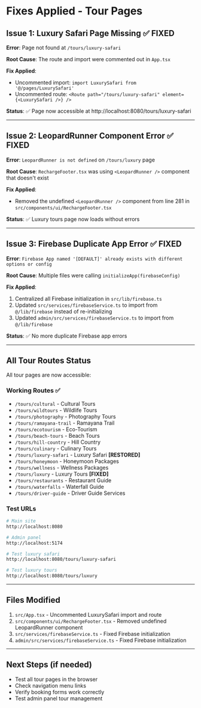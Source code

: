 # Fixes Applied - Tour Pages

## Issue 1: Luxury Safari Page Missing ✅ FIXED
**Error**: Page not found at `/tours/luxury-safari`

**Root Cause**: The route and import were commented out in `App.tsx`

**Fix Applied**:
- Uncommented import: `import LuxurySafari from '@/pages/LuxurySafari'`
- Uncommented route: `<Route path="/tours/luxury-safari" element={<LuxurySafari />} />`

**Status**: ✅ Page now accessible at http://localhost:8080/tours/luxury-safari

---

## Issue 2: LeopardRunner Component Error ✅ FIXED
**Error**: `LeopardRunner is not defined` on `/tours/luxury` page

**Root Cause**: `RechargeFooter.tsx` was using `<LeopardRunner />` component that doesn't exist

**Fix Applied**:
- Removed the undefined `<LeopardRunner />` component from line 281 in `src/components/ui/RechargeFooter.tsx`

**Status**: ✅ Luxury tours page now loads without errors

---

## Issue 3: Firebase Duplicate App Error ✅ FIXED
**Error**: `Firebase App named '[DEFAULT]' already exists with different options or config`

**Root Cause**: Multiple files were calling `initializeApp(firebaseConfig)`

**Fix Applied**:
1. Centralized all Firebase initialization in `src/lib/firebase.ts`
2. Updated `src/services/firebaseService.ts` to import from `@/lib/firebase` instead of re-initializing
3. Updated `admin/src/services/firebaseService.ts` to import from `@/lib/firebase`

**Status**: ✅ No more duplicate Firebase app errors

---

## All Tour Routes Status
All tour pages are now accessible:

### Working Routes ✅
- `/tours/cultural` - Cultural Tours
- `/tours/wildtours` - Wildlife Tours
- `/tours/photography` - Photography Tours
- `/tours/ramayana-trail` - Ramayana Trail
- `/tours/ecotourism` - Eco-Tourism
- `/tours/beach-tours` - Beach Tours
- `/tours/hill-country` - Hill Country
- `/tours/culinary` - Culinary Tours
- `/tours/luxury-safari` - Luxury Safari **[RESTORED]**
- `/tours/honeymoon` - Honeymoon Packages
- `/tours/wellness` - Wellness Packages
- `/tours/luxury` - Luxury Tours **[FIXED]**
- `/tours/restaurants` - Restaurant Guide
- `/tours/waterfalls` - Waterfall Guide
- `/tours/driver-guide` - Driver Guide Services

### Test URLs
```bash
# Main site
http://localhost:8080

# Admin panel
http://localhost:5174

# Test luxury safari
http://localhost:8080/tours/luxury-safari

# Test luxury tours
http://localhost:8080/tours/luxury
```

---

## Files Modified
1. `src/App.tsx` - Uncommented LuxurySafari import and route
2. `src/components/ui/RechargeFooter.tsx` - Removed undefined LeopardRunner component
3. `src/services/firebaseService.ts` - Fixed Firebase initialization
4. `admin/src/services/firebaseService.ts` - Fixed Firebase initialization

---

## Next Steps (if needed)
- Test all tour pages in the browser
- Check navigation menu links
- Verify booking forms work correctly
- Test admin panel tour management

